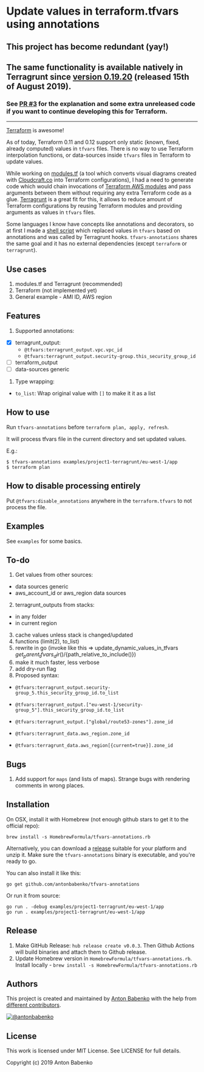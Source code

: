 # Update values in terraform.tfvars using annotations

## This project has become redundant (yay!)

## The same functionality is available natively in Terragrunt since [version 0.19.20](https://github.com/gruntwork-io/terragrunt/releases/tag/v0.19.20) (released 15th of August 2019).

### See [PR #3](https://github.com/antonbabenko/tfvars-annotations/pull/3) for the explanation and some extra unreleased code if you want to continue developing this for Terraform.

---

[Terraform](https://www.terraform.io/) is awesome!
 
As of today, Terraform 0.11 and 0.12 support only static (known, fixed, already computed) values in `tfvars` files. There is no way to use Terraform interpolation functions, or data-sources inside `tfvars` files in Terraform to update values.

While working on [modules.tf](https://github.com/antonbabenko/modules.tf-lambda) (a tool which converts visual diagrams created with [Cloudcraft.co](https://cloudcraft.co/) into Terraform configurations), I had a need to generate code which would chain invocations of [Terraform AWS modules](https://github.com/terraform-aws-modules) and pass arguments between them without requiring any extra Terraform code as a glue. [Terragrunt](https://github.com/gruntwork-io/terragrunt) is a great fit for this, it allows to reduce amount of Terraform configurations by reusing Terraform modules and providing arguments as values in `tfvars` files.

Some languages I know have concepts like annotations and decorators, so at first I made a [shell script](https://github.com/antonbabenko/modules.tf-lambda/blob/v1.2.0/templates/terragrunt-common-layer/common/scripts/update_dynamic_values_in_tfvars.sh) which replaced values in `tfvars` based on annotations and was called by Terragrunt hooks. `tfvars-annotations` shares the same goal and it has no external dependencies (except `terraform` or `terragrunt`).


## Use cases

1. modules.tf and Terragrunt (recommended)
1. Terraform (not implemented yet)
1. General example - AMI ID, AWS region

## Features

1. Supported annotations:
  - [x] terragrunt_output:
     - `@tfvars:terragrunt_output.vpc.vpc_id`
     - `@tfvars:terragrunt_output.security-group.this_security_group_id`
  - [ ] terraform_output
  - [ ] data-sources generic
1. Type wrapping:
  - `to_list`: Wrap original value with `[]` to make it it as a list

## How to use

Run `tfvars-annotations` before `terraform plan, apply, refresh`.

It will process tfvars file in the current directory and set updated values.

E.g.:

    $ tfvars-annotations examples/project1-terragrunt/eu-west-1/app
    $ terraform plan
 
## How to disable processing entirely

Put `@tfvars:disable_annotations` anywhere in the `terraform.tfvars` to not process the file.

## Examples

See `examples` for some basics.

## To-do

1. Get values from other sources:
 - data sources generic
 - aws_account_id or aws_region data sources
2. terragrunt_outputs from stacks:
 - in any folder
 - in current region
3. cache values unless stack is changed/updated
4. functions (limit(2), to_list)
5. rewrite in go (invoke like this => update_dynamic_values_in_tfvars ${get_parent_tfvars_dir()}/${path_relative_to_include()})
6. make it much faster, less verbose
7. add dry-run flag
8. Proposed syntax:

 - `@tfvars:terragrunt_output.security-group_5.this_security_group_id.to_list`

 - `@tfvars:terragrunt_output.["eu-west-1/security-group_5"].this_security_group_id.to_list`

 - `@tfvars:terragrunt_output.["global/route53-zones"].zone_id`

 - `@tfvars:terragrunt_data.aws_region.zone_id`

 - `@tfvars:terragrunt_data.aws_region[{current=true}].zone_id`

## Bugs

1. Add support for `maps` (and lists of maps). Strange bugs with rendering comments in wrong places.

## Installation

On OSX, install it with Homebrew (not enough github stars to get it to the official repo):

```
brew install -s HomebrewFormula/tfvars-annotations.rb
```

Alternatively, you can download a [release](https://github.com/antonbabenko/tfvars-annotations/releases) suitable for your platform and unzip it. Make sure the `tfvars-annotations` binary is executable, and you're ready to go.

You can also install it like this:

```
go get github.com/antonbabenko/tfvars-annotations
```

Or run it from source:

```
go run . -debug examples/project1-terragrunt/eu-west-1/app
go run . examples/project1-terragrunt/eu-west-1/app
```

## Release

1. Make GitHub Release: `hub release create v0.0.3`. Then Github Actions will build binaries and attach them to Github release.
2. Update Homebrew version in `HomebrewFormula/tfvars-annotations.rb`. Install locally - `brew install -s HomebrewFormula/tfvars-annotations.rb`

## Authors

This project is created and maintained by [Anton Babenko](https://github.com/antonbabenko) with the help from [different contributors](https://github.com/antonbabenko/tfvars-annotations/graphs/contributors).

[![@antonbabenko](https://img.shields.io/twitter/follow/antonbabenko.svg?style=social&label=Follow%20@antonbabenko%20on%20Twitter)](https://twitter.com/antonbabenko)


## License

This work is licensed under MIT License. See LICENSE for full details.

Copyright (c) 2019 Anton Babenko
